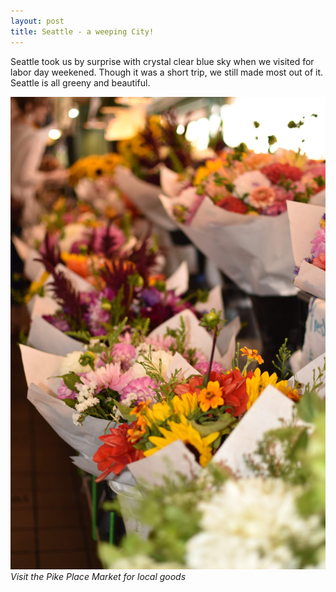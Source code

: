 ```yaml
---
layout: post
title: Seattle - a weeping City!
---
```


Seattle took us by surprise with crystal clear blue sky when we visited for labor day weekened. Though it was a short trip, we still made most out of it. Seattle is all greeny and beautiful.

![Pike place Market](/images/pike.jpg)
*Visit the Pike Place Market for local goods*
